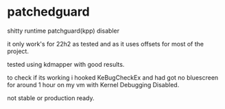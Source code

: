 
# patchedguard

shitty runtime patchguard(kpp) disabler

it only work's for 22h2 as tested and as it uses offsets for most of the project.

tested using kdmapper with good results. 

to check if its working i hooked KeBugCheckEx and had got no bluescreen for around 1 hour on my vm with Kernel Debugging Disabled.

not stable or production ready.
